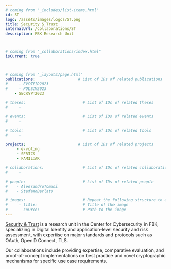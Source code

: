 ```yaml
---
# coming from "_includes/list-items.html"
id: ST
logo: /assets/images/logos/ST.png
title: Security & Trust
internalUrl: /collaborations/ST
description: FBK Research Unit



# coming from "_collaborations/index.html"
isCurrent: true



# coming from "_layouts/page.html"
publications:                   # List of IDs of related publications
#     - EVOTEID2023
#     - POLSIM2023
    - SECRYPT2023

# theses:                         # List of IDs of related theses
#     - 

# events:                         # List of IDs of related events
#     - 

# tools:                          # List of IDs of related tools
#     - 

projects:                       # List of IDs of related projects
     - e-voting
     - SERICS
     - FAMILIAR

# collaborations:                 # List of IDs of related collaborations
#     - 

# people:                         # List of IDs of related people
#    - AlessandroTomasi
#    - StefanoBerlato

# images:                         # Repeat the following structure to add more images
#     - title:                    # Title of the image
#       source:                   # Path to the image
---
```


[Security & Trust](https://st.fbk.eu/) is a research unit in the Center for Cybersecurity in FBK, specializing in Digital Identity and application-level security and risk assessment, with expertise on major standards and protocols such as OAuth, OpenID Connect, TLS.

Our collaborations include providing expertise, comparative evaluation, and proof-of-concept implementations on best practice and novel cryptographic mechanisms for specific use case requirements.
